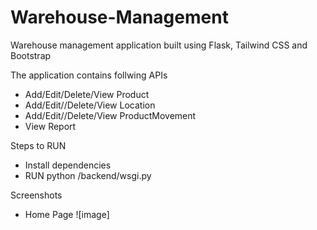 # Warehouse-Management

Warehouse management application built using Flask, Tailwind CSS and Bootstrap

The application contains follwing APIs

- Add/Edit/Delete/View Product
- Add/Edit//Delete/View Location
- Add/Edit//Delete/View ProductMovement
- View Report

Steps to RUN
- Install dependencies
- RUN python /backend/wsgi.py

Screenshots
- Home Page
![image]
